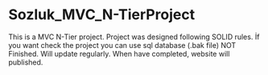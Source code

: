 # Sozluk_MVC_N-TierProject


This is a MVC N-Tier project. 
Project was designed following SOLID rules.
İf you want check the project you can use sql database (.bak file) 
NOT Finished.
Will update regularly.
When have completed, website will published.
